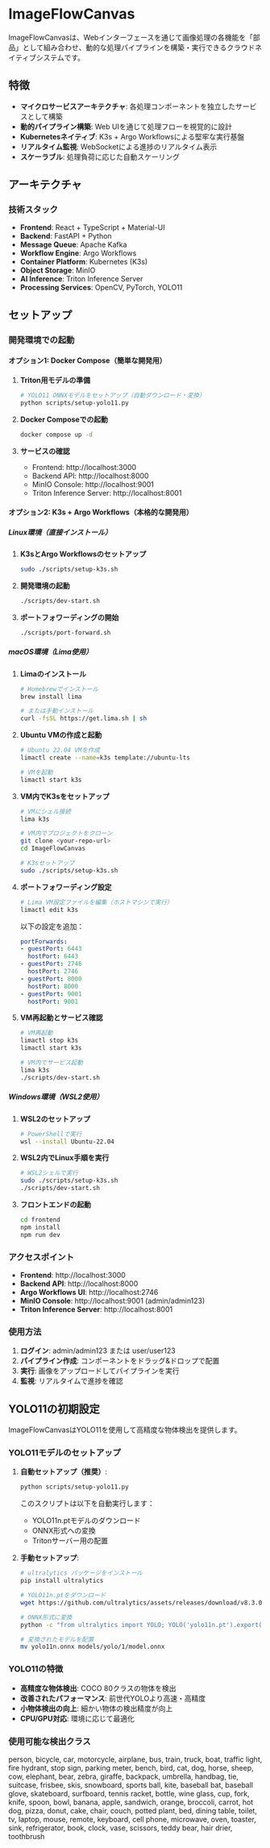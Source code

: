 # ImageFlowCanvas

ImageFlowCanvasは、Webインターフェースを通じて画像処理の各機能を「部品」として組み合わせ、動的な処理パイプラインを構築・実行できるクラウドネイティブシステムです。

## 特徴

- **マイクロサービスアーキテクチャ**: 各処理コンポーネントを独立したサービスとして構築
- **動的パイプライン構築**: Web UIを通じて処理フローを視覚的に設計
- **Kubernetesネイティブ**: K3s + Argo Workflowsによる堅牢な実行基盤
- **リアルタイム監視**: WebSocketによる進捗のリアルタイム表示
- **スケーラブル**: 処理負荷に応じた自動スケーリング

## アーキテクチャ

### 技術スタック

- **Frontend**: React + TypeScript + Material-UI
- **Backend**: FastAPI + Python
- **Message Queue**: Apache Kafka
- **Workflow Engine**: Argo Workflows
- **Container Platform**: Kubernetes (K3s)
- **Object Storage**: MinIO
- **AI Inference**: Triton Inference Server
- **Processing Services**: OpenCV, PyTorch, YOLO11

## セットアップ

### 開発環境での起動

#### オプション1: Docker Compose（簡単な開発用）

1. **Triton用モデルの準備**
   ```bash
   # YOLO11 ONNXモデルをセットアップ（自動ダウンロード・変換）
   python scripts/setup-yolo11.py
   ```

2. **Docker Composeでの起動**
   ```bash
   docker compose up -d
   ```

3. **サービスの確認**
   - Frontend: http://localhost:3000
   - Backend API: http://localhost:8000
   - MinIO Console: http://localhost:9001
   - Triton Inference Server: http://localhost:8001

#### オプション2: K3s + Argo Workflows（本格的な開発用）

##### Linux環境（直接インストール）
1. **K3sとArgo Workflowsのセットアップ**
   ```bash
   sudo ./scripts/setup-k3s.sh
   ```

2. **開発環境の起動**
   ```bash
   ./scripts/dev-start.sh
   ```

3. **ポートフォワーディングの開始**
   ```bash
   ./scripts/port-forward.sh
   ```

##### macOS環境（Lima使用）
1. **Limaのインストール**
   ```bash
   # Homebrewでインストール
   brew install lima
   
   # または手動インストール
   curl -fsSL https://get.lima.sh | sh
   ```

2. **Ubuntu VMの作成と起動**
   ```bash
   # Ubuntu 22.04 VMを作成
   limactl create --name=k3s template://ubuntu-lts
   
   # VMを起動
   limactl start k3s
   ```

3. **VM内でK3sをセットアップ**
   ```bash
   # VMにシェル接続
   lima k3s
   
   # VM内でプロジェクトをクローン
   git clone <your-repo-url>
   cd ImageFlowCanvas
   
   # K3sセットアップ
   sudo ./scripts/setup-k3s.sh
   ```

4. **ポートフォワーディング設定**
   ```bash
   # Lima VM設定ファイルを編集（ホストマシンで実行）
   limactl edit k3s
   ```
   
   以下の設定を追加：
   ```yaml
   portForwards:
   - guestPort: 6443
     hostPort: 6443
   - guestPort: 2746
     hostPort: 2746
   - guestPort: 8000
     hostPort: 8000
   - guestPort: 9001
     hostPort: 9001
   ```

5. **VM再起動とサービス確認**
   ```bash
   # VM再起動
   limactl stop k3s
   limactl start k3s
   
   # VM内でサービス起動
   lima k3s
   ./scripts/dev-start.sh
   ```

##### Windows環境（WSL2使用）
1. **WSL2のセットアップ**
   ```bash
   # PowerShellで実行
   wsl --install Ubuntu-22.04
   ```

2. **WSL2内でLinux手順を実行**
   ```bash
   # WSL2シェルで実行
   sudo ./scripts/setup-k3s.sh
   ./scripts/dev-start.sh
   ```

4. **フロントエンドの起動**
   ```bash
   cd frontend
   npm install
   npm run dev
   ```

### アクセスポイント

- **Frontend**: http://localhost:3000
- **Backend API**: http://localhost:8000
- **Argo Workflows UI**: http://localhost:2746
- **MinIO Console**: http://localhost:9001 (admin/admin123)
- **Triton Inference Server**: http://localhost:8001

### 使用方法

1. **ログイン**: admin/admin123 または user/user123
2. **パイプライン作成**: コンポーネントをドラッグ&ドロップで配置
3. **実行**: 画像をアップロードしてパイプラインを実行
4. **監視**: リアルタイムで進捗を確認

## YOLO11の初期設定

ImageFlowCanvasはYOLO11を使用して高精度な物体検出を提供します。

### YOLO11モデルのセットアップ

1. **自動セットアップ（推奨）**:
   ```bash
   python scripts/setup-yolo11.py
   ```
   
   このスクリプトは以下を自動実行します：
   - YOLO11n.ptモデルのダウンロード
   - ONNX形式への変換
   - Tritonサーバー用の配置

2. **手動セットアップ**:
   ```bash
   # ultralytics パッケージをインストール
   pip install ultralytics
   
   # YOLO11n.ptをダウンロード
   wget https://github.com/ultralytics/assets/releases/download/v8.3.0/yolo11n.pt
   
   # ONNX形式に変換
   python -c "from ultralytics import YOLO; YOLO('yolo11n.pt').export(format='onnx', imgsz=640, dynamic=False)"
   
   # 変換されたモデルを配置
   mv yolo11n.onnx models/yolo/1/model.onnx
   ```

### YOLO11の特徴

- **高精度な物体検出**: COCO 80クラスの物体を検出
- **改善されたパフォーマンス**: 前世代YOLOより高速・高精度  
- **小物体検出の向上**: 細かい物体の検出精度が向上
- **CPU/GPU対応**: 環境に応じて最適化

### 使用可能な検出クラス

person, bicycle, car, motorcycle, airplane, bus, train, truck, boat, traffic light, fire hydrant, stop sign, parking meter, bench, bird, cat, dog, horse, sheep, cow, elephant, bear, zebra, giraffe, backpack, umbrella, handbag, tie, suitcase, frisbee, skis, snowboard, sports ball, kite, baseball bat, baseball glove, skateboard, surfboard, tennis racket, bottle, wine glass, cup, fork, knife, spoon, bowl, banana, apple, sandwich, orange, broccoli, carrot, hot dog, pizza, donut, cake, chair, couch, potted plant, bed, dining table, toilet, tv, laptop, mouse, remote, keyboard, cell phone, microwave, oven, toaster, sink, refrigerator, book, clock, vase, scissors, teddy bear, hair drier, toothbrush